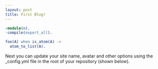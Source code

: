 ```yaml
---
layout: post
title: First Blog!
---
```


```erlang
-module(m).
-compile(export_all).

foo(A) when is_atom(A) ->
  atom_to_list(A).
```
Next you can update your site name, avatar and other options using the _config.yml file in the root of your repository (shown below).

